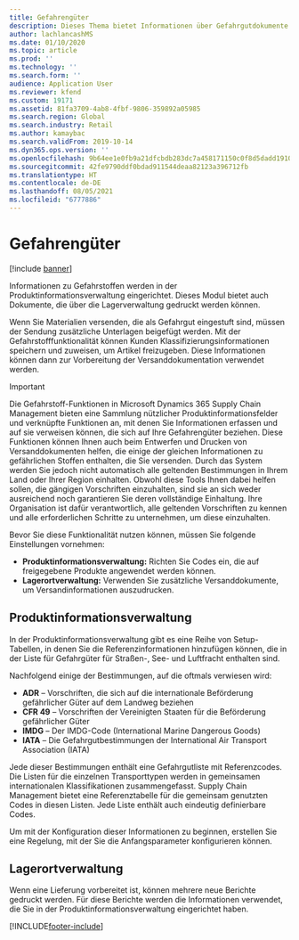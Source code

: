 ```yaml
---
title: Gefahrengüter
description: Dieses Thema bietet Informationen über Gefahrgutdokumente und Informationen, die in Ihrer Umgebung gespeichert sind.
author: lachlancashMS
ms.date: 01/10/2020
ms.topic: article
ms.prod: ''
ms.technology: ''
ms.search.form: ''
audience: Application User
ms.reviewer: kfend
ms.custom: 19171
ms.assetid: 81fa3709-4ab8-4fbf-9806-359892a05985
ms.search.region: Global
ms.search.industry: Retail
ms.author: kamaybac
ms.search.validFrom: 2019-10-14
ms.dyn365.ops.version: ''
ms.openlocfilehash: 9b64ee1e0fb9a21dfcbdb283dc7a458171150c0f8d5dadd19102c0a788b8badc
ms.sourcegitcommit: 42fe9790ddf0bdad911544deaa82123a396712fb
ms.translationtype: HT
ms.contentlocale: de-DE
ms.lasthandoff: 08/05/2021
ms.locfileid: "6777886"
---
```

# <a name="hazardous-materials"></a>Gefahrengüter

[!include [banner](../includes/banner.md)]

Informationen zu Gefahrstoffen werden in der Produktinformationsverwaltung eingerichtet. Dieses Modul bietet auch Dokumente, die über die Lagerverwaltung gedruckt werden können.

Wenn Sie Materialien versenden, die als Gefahrgut eingestuft sind, müssen der Sendung zusätzliche Unterlagen beigefügt werden. Mit der Gefahrstofffunktionalität können Kunden Klassifizierungsinformationen speichern und zuweisen, um Artikel freizugeben. Diese Informationen können dann zur Vorbereitung der Versanddokumentation verwendet werden.

> [!IMPORTANT]
> Die Gefahrstoff-Funktionen in Microsoft Dynamics 365 Supply Chain Management bieten eine Sammlung nützlicher Produktinformationsfelder und verknüpfte Funktionen an, mit denen Sie Informationen erfassen und auf sie verweisen können, die sich auf Ihre Gefahrengüter beziehen. Diese Funktionen können Ihnen auch beim Entwerfen und Drucken von Versanddokumenten helfen, die einige der gleichen Informationen zu gefährlichen Stoffen enthalten, die Sie versenden. Durch das System werden Sie jedoch nicht automatisch alle geltenden Bestimmungen in Ihrem Land oder Ihrer Region einhalten. Obwohl diese Tools Ihnen dabei helfen sollen, die gängigen Vorschriften einzuhalten, sind sie an sich weder ausreichend noch garantieren Sie deren vollständige Einhaltung. Ihre Organisation ist dafür verantwortlich, alle geltenden Vorschriften zu kennen und alle erforderlichen Schritte zu unternehmen, um diese einzuhalten.

Bevor Sie diese Funktionalität nutzen können, müssen Sie folgende Einstellungen vornehmen:

- **Produktinformationsverwaltung:** Richten Sie Codes ein, die auf freigegebene Produkte angewendet werden können.
- **Lagerortverwaltung:** Verwenden Sie zusätzliche Versanddokumente, um Versandinformationen auszudrucken.

## <a name="product-information-management"></a>Produktinformationsverwaltung

In der Produktinformationsverwaltung gibt es eine Reihe von Setup-Tabellen, in denen Sie die Referenzinformationen hinzufügen können, die in der Liste für Gefahrgüter für Straßen-, See- und Luftfracht enthalten sind.

Nachfolgend einige der Bestimmungen, auf die oftmals verwiesen wird:

- **ADR** – Vorschriften, die sich auf die internationale Beförderung gefährlicher Güter auf dem Landweg beziehen
- **CFR 49** – Vorschriften der Vereinigten Staaten für die Beförderung gefährlicher Güter
- **IMDG** – Der IMDG-Code (International Marine Dangerous Goods)
- **IATA** – Die Gefahrgutbestimmungen der International Air Transport Association (IATA)

Jede dieser Bestimmungen enthält eine Gefahrgutliste mit Referenzcodes. Die Listen für die einzelnen Transporttypen werden in gemeinsamen internationalen Klassifikationen zusammengefasst. Supply Chain Management bietet eine Referenztabelle für die gemeinsam genutzten Codes in diesen Listen. Jede Liste enthält auch eindeutig definierbare Codes.

Um mit der Konfiguration dieser Informationen zu beginnen, erstellen Sie eine Regelung, mit der Sie die Anfangsparameter konfigurieren können.

## <a name="warehouse-management"></a>Lagerortverwaltung

Wenn eine Lieferung vorbereitet ist, können mehrere neue Berichte gedruckt werden. Für diese Berichte werden die Informationen verwendet, die Sie in der Produktinformationsverwaltung eingerichtet haben.


[!INCLUDE[footer-include](../../includes/footer-banner.md)]